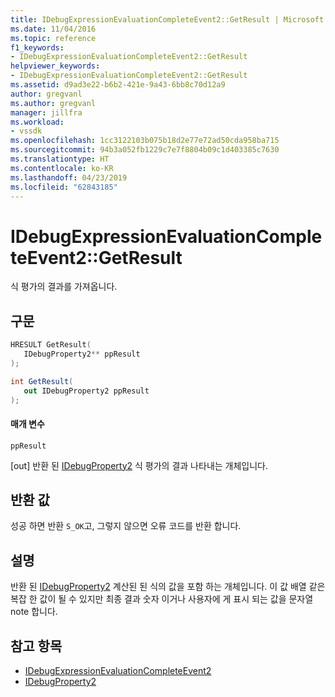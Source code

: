 ```yaml
---
title: IDebugExpressionEvaluationCompleteEvent2::GetResult | Microsoft Docs
ms.date: 11/04/2016
ms.topic: reference
f1_keywords:
- IDebugExpressionEvaluationCompleteEvent2::GetResult
helpviewer_keywords:
- IDebugExpressionEvaluationCompleteEvent2::GetResult
ms.assetid: d9ad3e22-b6b2-421e-9a43-6bb8c70d12a9
author: gregvanl
ms.author: gregvanl
manager: jillfra
ms.workload:
- vssdk
ms.openlocfilehash: 1cc3122103b075b18d2e77e72ad50cda958ba715
ms.sourcegitcommit: 94b3a052fb1229c7e7f8804b09c1d403385c7630
ms.translationtype: HT
ms.contentlocale: ko-KR
ms.lasthandoff: 04/23/2019
ms.locfileid: "62843185"
---
```

# <a name="idebugexpressionevaluationcompleteevent2getresult"></a>IDebugExpressionEvaluationCompleteEvent2::GetResult
식 평가의 결과를 가져옵니다.

## <a name="syntax"></a>구문

```cpp
HRESULT GetResult( 
   IDebugProperty2** ppResult
);
```

```csharp
int GetResult( 
   out IDebugProperty2 ppResult
);
```

#### <a name="parameters"></a>매개 변수
 `ppResult`

 [out] 반환 된 [IDebugProperty2](../../../extensibility/debugger/reference/idebugproperty2.md) 식 평가의 결과 나타내는 개체입니다.

## <a name="return-value"></a>반환 값
 성공 하면 반환 `S_OK`고, 그렇지 않으면 오류 코드를 반환 합니다.

## <a name="remarks"></a>설명
 반환 된 [IDebugProperty2](../../../extensibility/debugger/reference/idebugproperty2.md) 계산된 된 식의 값을 포함 하는 개체입니다. 이 값 배열 같은 복잡 한 값이 될 수 있지만 최종 결과 숫자 이거나 사용자에 게 표시 되는 값을 문자열 note 합니다.

## <a name="see-also"></a>참고 항목
- [IDebugExpressionEvaluationCompleteEvent2](../../../extensibility/debugger/reference/idebugexpressionevaluationcompleteevent2.md)
- [IDebugProperty2](../../../extensibility/debugger/reference/idebugproperty2.md)